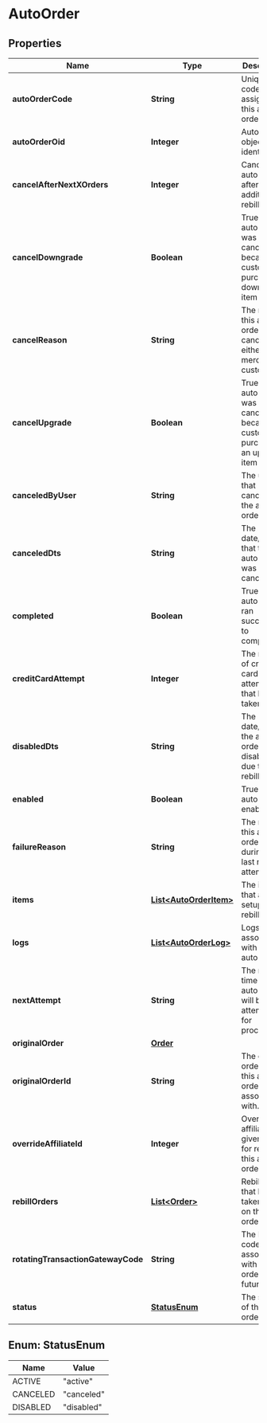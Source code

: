 

# AutoOrder


## Properties

| Name | Type | Description | Notes |
|------------ | ------------- | ------------- | -------------|
|**autoOrderCode** | **String** | Unique code assigned to this auto order |  [optional] |
|**autoOrderOid** | **Integer** | Auto order object identifier |  [optional] |
|**cancelAfterNextXOrders** | **Integer** | Cancel this auto order after X additional rebills |  [optional] |
|**cancelDowngrade** | **Boolean** | True if the auto order was canceled because the customer purchased a downgrade item |  [optional] |
|**cancelReason** | **String** | The reason this auto order was canceled by either merchant or customer |  [optional] |
|**cancelUpgrade** | **Boolean** | True if the auto order was canceled because the customer purchased an upgrade item |  [optional] |
|**canceledByUser** | **String** | The user that canceled the auto order |  [optional] |
|**canceledDts** | **String** | The date/time that the auto order was canceled |  [optional] |
|**completed** | **Boolean** | True if the auto order ran successfully to completion |  [optional] |
|**creditCardAttempt** | **Integer** | The number of credit card attempts that have taken place |  [optional] |
|**disabledDts** | **String** | The date/time the auto order was disabled due to failed rebills |  [optional] |
|**enabled** | **Boolean** | True if this auto order is enabled |  [optional] |
|**failureReason** | **String** | The reason this auto order failed during the last rebill attempt |  [optional] |
|**items** | [**List&lt;AutoOrderItem&gt;**](AutoOrderItem.md) | The items that are setup to rebill |  [optional] |
|**logs** | [**List&lt;AutoOrderLog&gt;**](AutoOrderLog.md) | Logs associated with this auto order |  [optional] |
|**nextAttempt** | **String** | The next time that the auto order will be attempted for processing |  [optional] |
|**originalOrder** | [**Order**](Order.md) |  |  [optional] |
|**originalOrderId** | **String** | The original order id that this auto order is associated with. |  [optional] |
|**overrideAffiliateId** | **Integer** | Override the affiliate id given credit for rebills of this auto order |  [optional] |
|**rebillOrders** | [**List&lt;Order&gt;**](Order.md) | Rebill orders that have taken place on this auto order |  [optional] |
|**rotatingTransactionGatewayCode** | **String** | The RTG code associated with this order for future rebills |  [optional] |
|**status** | [**StatusEnum**](#StatusEnum) | The status of the auto order |  [optional] |



## Enum: StatusEnum

| Name | Value |
|---- | -----|
| ACTIVE | &quot;active&quot; |
| CANCELED | &quot;canceled&quot; |
| DISABLED | &quot;disabled&quot; |



